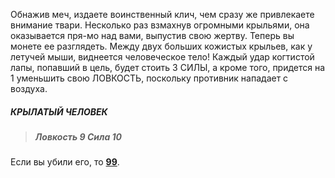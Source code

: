 Обнажив меч, издаете воинственный клич, чем сразу же привлекаете внимание твари. Несколько раз взмахнув огромными крыльями, она оказывается пря-мо над вами, выпустив свою жертву. Теперь вы монете ее разглядеть. Между двух больших кожистых крыльев, как у летучей мыши, виднеется человеческое тело! Каждый удар когтистой лапы, попавший в цель, будет стоить 3 СИЛЫ, а кроме того, придется на 1 уменьшить свою ЛОВКОСТЬ, поскольку противник нападает с воздуха.

##### КРЫЛАТЫЙ ЧЕЛОВЕК

> ##### Ловкость 9 Сила 10

Если вы убили его, то [**99**](#n_99).

